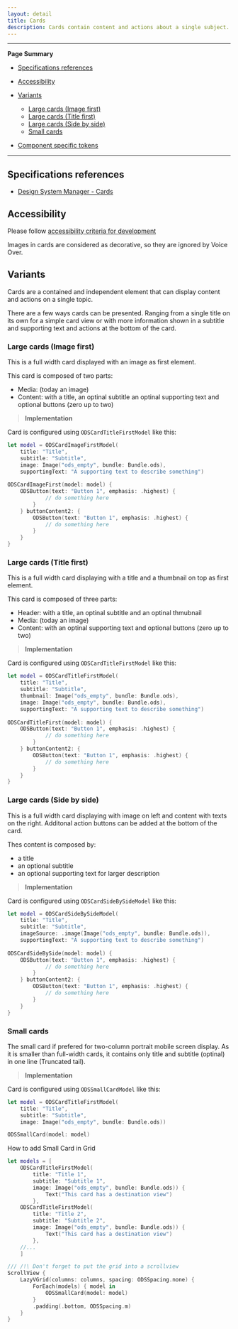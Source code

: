 ```yaml
---
layout: detail
title: Cards
description: Cards contain content and actions about a single subject.
---
```


---

**Page Summary**

* [Specifications references](#specifications-references)
* [Accessibility](#accessibility)
* [Variants](#variants)
    * [Large cards (Image first)](#large-cards-image-first)
    * [Large cards (Title first)](#large-cards-title-first)
    * [Large cards (Side by side)](#large-cards-side-by-side)
    * [Small cards](#small-cards)
    
* [Component specific tokens](#component-specific-tokens)

---

## Specifications references

- [Design System Manager - Cards](https://system.design.orange.com/0c1af118d/p/66bac5-cards/b/1591fb)

## Accessibility

Please follow [accessibility criteria for development](https://a11y-guidelines.orange.com/en/mobile/ios/)

Images in cards are considered as decorative, so they are ignored by Voice Over.

## Variants

Cards are a contained and independent element that can display content and actions on a single topic.

There are a few ways cards can be presented. Ranging from a single title on its own for a simple card view or with more information shown in a subtitle and supporting text and actions at the bottom of the card.


### Large cards (Image first)

This is a full width card displayed with an image as first element.

This card is composed of two parts:
- Media: (today an image)
- Content: with a title, an optinal subtitle an optinal supporting text and optional buttons (zero up to two)

> **Implementation**

Card is configured using `ODSCardTitleFirstModel` like this:

```swift
let model = ODSCardImageFirstModel(
    title: "Title",
    subtitle: "Subtitle",
    image: Image("ods_empty", bundle: Bundle.ods),
    supportingText: "A supporting text to describe something")
    
ODSCardImageFirst(model: model) {
    ODSButton(text: "Button 1", emphasis: .highest) {
            // do something here
        }
    } buttonContent2: {
        ODSButton(text: "Button 1", emphasis: .highest) {
            // do something here
        } 
    }
}
```

### Large cards (Title first)

This is a full width card displaying with a title and a thumbnail on top as first element.

This card is composed of three parts:
- Header: with a title, an optinal subtitle and an optinal thmubnail
- Media: (today an image)
- Content: with an optinal supporting text and optional buttons (zero up to two)

> **Implementation**

Card is configured using `ODSCardTitleFirstModel` like this:

```swift
let model = ODSCardTitleFirstModel(
    title: "Title",
    subtitle: "Subtitle",
    thumbnail: Image("ods_empty", bundle: Bundle.ods),
    image: Image("ods_empty", bundle: Bundle.ods),
    supportingText: "A supporting text to describe something")
    
ODSCardTitleFirst(model: model) {
    ODSButton(text: "Button 1", emphasis: .highest) {
            // do something here
        }
    } buttonContent2: {
        ODSButton(text: "Button 1", emphasis: .highest) {
            // do something here
        } 
    }
}
```

### Large cards (Side by side)

This is a full width card displaying with image on left and content with texts on the right. Additonal action buttons can be added at the bottom of the card. 

Thes content is composed by:
- a title
- an optional subtitle
- an optional supporting text for larger description

> **Implementation**

Card is configured using `ODSCardSideBySideModel` like this:

```swift
let model = ODSCardSideBySideModel(
    title: "Title",
    subtitle: "Subtitle",
    imageSource: .image(Image("ods_empty", bundle: Bundle.ods)),
    supportingText: "A supporting text to describe something")
    
ODSCardSideBySide(model: model) {
    ODSButton(text: "Button 1", emphasis: .highest) {
            // do something here
        }
    } buttonContent2: {
        ODSButton(text: "Button 1", emphasis: .highest) {
            // do something here
        } 
    }
}
```

### Small cards

The small card if prefered for two-column portrait mobile screen display.
As it is smaller than full-width cards, it contains only title and subtitle (optinal) in one line (Truncated tail).

> **Implementation**

Card is configured using `ODSSmallCardModel` like this:

```swift
let model = ODSCardTitleFirstModel(
    title: "Title",
    subtitle: "Subtitle",
    image: Image("ods_empty", bundle: Bundle.ods)) 

ODSSmallCard(model: model)
```

How to add Small Card in Grid 

```swift
let models = [
    ODSCardTitleFirstModel(
        title: "Title 1",
        subtitle: "Subtitle 1",
        image: Image("ods_empty", bundle: Bundle.ods)) { 
            Text("This card has a destination view")
        },
    ODSCardTitleFirstModel(
        title: "Title 2",
        subtitle: "Subtitle 2",
        image: Image("ods_empty", bundle: Bundle.ods)) { 
            Text("This card has a destination view")
        },
    //...
    ]

/// /!\ Don't forget to put the grid into a scrollview
ScrollView {
    LazyVGrid(columns: columns, spacing: ODSSpacing.none) {
        ForEach(models) { model in
            ODSSmallCard(model: model)
        }
        .padding(.bottom, ODSSpacing.m)
    }
}
 
```

 


